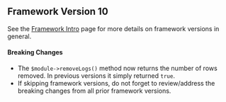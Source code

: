 ## Framework Version 10

See the [Framework Intro](README.md) page for more details on framework versions in general.

#### Breaking Changes

- The `$module->removeLogs()` method now returns the number of rows removed.  In previous versions it simply returned `true`.
- If skipping framework versions, do not forget to review/address the breaking changes from all prior framework versions.

